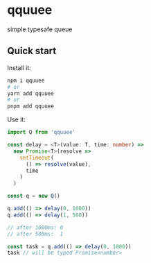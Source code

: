 # qquuee

simple typesafe queue

## Quick start

Install it:

```bash
npm i qquuee
# or
yarn add qquuee
# or
pnpm add qquuee
```

Use it:

```ts
import Q from 'qquuee'

const delay = <T>(value: T, time: number) =>
  new Promise<T>(resolve => 
    setTimeout(
      () => resolve(value), 
      time
    )
  )

const q = new Q()

q.add(() => delay(0, 1000))
q.add(() => delay(1, 500))

// after 1000ms: 0
// after 500ms:  1
```

```ts
const task = q.add(() => delay(0, 1000))
task // will be typed Promise<number>
```